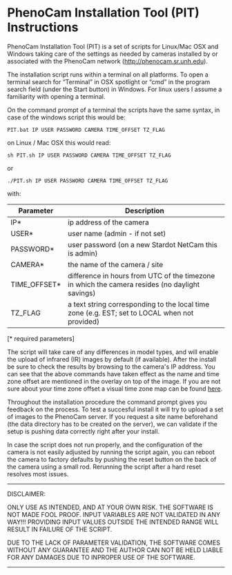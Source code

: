 # PhenoCam Installation Tool (PIT) Instructions

PhenoCam Installation Tool (PIT) is a set of scripts for Linux/Mac OSX and Windows taking care of the settings as needed by cameras installed by or associated with the PhenoCam network (http://phenocam.sr.unh.edu).

The installation script runs within a terminal on all platforms. To open a terminal search for “Terminal” in OSX spotlight or “cmd” in the program search field (under the Start button) in Windows. For linux users I assume a familiarity with opening a terminal.

On the command prompt of a terminal the scripts have the same syntax, in case of the windows script this would be:


	PIT.bat IP USER PASSWORD CAMERA TIME_OFFSET TZ_FLAG

on Linux / Mac OSX this would read:


	sh PIT.sh IP USER PASSWORD CAMERA TIME_OFFSET TZ_FLAG
or

	./PIT.sh IP USER PASSWORD CAMERA TIME_OFFSET TZ_FLAG

with:

Parameter     | Description                    	
------------- | ------------------------------ 	
IP*	      | ip address of the camera 		
USER*	      | user name (admin - if not set) 	
PASSWORD*     | user password (on a new Stardot NetCam this is admin) 
CAMERA*       | the name of the camera / site
TIME_OFFSET*  | difference in hours from UTC of the timezone in which the camera resides (no daylight savings)
TZ_FLAG       | a text string corresponding to the local time zone (e.g. EST; set to LOCAL when not provided)

[* required parameters]

The script will take care of any differences in model types, and will enable the upload of infrared (IR) images by default (if available). After the install be sure to check the results by browsing to the camera's IP address. You can see that the above commands have taken effect as the name and time zone offset are mentioned in the overlay on top of the image. If you are not sure about your time zone offset a visual time zone map can be found [here](http://www.timeanddate.com/time/map/).

Throughout the installation procedure the command prompt gives you feedback on the process. To test a succesful install it will try to upload a set of images to the PhenoCam server. If you request a site name beforehand (the data directory has to be created on the server), we can validate if the setup is pushing data correctly right after your install.

In case the script does not run properly, and the configuration of the camera is not easily adjusted by running the script again, you can reboot the camera to factory defaults by pushing the reset button on the back of the camera using a small rod. Rerunning the script after a hard reset resolves most issues.

***
DISCLAIMER:

ONLY USE AS INTENDED, AND AT YOUR OWN RISK. THE SOFTWARE IS NOT MADE FOOL PROOF. INPUT VARIABLES ARE NOT VALIDATED IN ANY WAY!!! PROVIDING INPUT VALUES OUTSIDE THE INTENDED RANGE WILL RESULT IN FAILURE OF THE SCRIPT.

DUE TO THE LACK OF PARAMETER VALIDATION, THE SOFTWARE COMES WITHOUT ANY GUARANTEE AND THE AUTHOR CAN NOT BE HELD LIABLE FOR ANY DAMAGES DUE TO INPROPER USE OF THE SOFTWARE.
*** 

